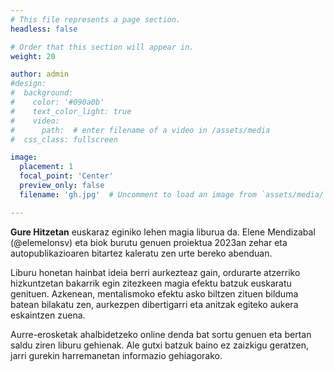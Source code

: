 ```yaml
---
# This file represents a page section.
headless: false

# Order that this section will appear in.
weight: 20

author: admin
#design:
#  background:
#    color: '#090a0b'
#    text_color_light: true
#    video:
#      path:  # enter filename of a video in /assets/media
#  css_class: fullscreen

image:
  placement: 1
  focal_point: 'Center'
  preview_only: false
  filename: 'gh.jpg'  # Uncomment to load an image from `assets/media/` instead.

---
```


**Gure Hitzetan** euskaraz eginiko lehen magia liburua da. Elene Mendizabal (@elemelonsv) eta biok burutu genuen proiektua 2023an zehar eta autopublikazioaren bitartez kaleratu zen urte bereko abenduan.

Liburu honetan hainbat ideia berri aurkezteaz gain, ordurarte atzerriko hizkuntzetan bakarrik egin zitezkeen magia efektu batzuk euskaratu genituen. Azkenean, mentalismoko efektu asko biltzen zituen bilduma batean bilakatu zen, aurkezpen dibertigarri eta anitzak egiteko aukera eskaintzen zuena.

Aurre-erosketak ahalbidetzeko online denda bat sortu genuen eta bertan saldu ziren liburu gehienak. Ale gutxi batzuk baino ez zaizkigu geratzen, jarri gurekin harremanetan informazio gehiagorako.